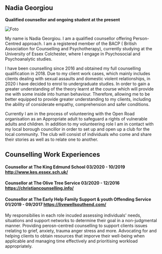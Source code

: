  

## Nadia Georgiou
**Qualified counsellor and ongoing student at the present**  

![Foto](https://user-images.githubusercontent.com/92922164/144663538-26c223a7-45bb-4d61-b993-40ed2414fa4d.jpg)




My name is Nadia Georgiou. I am a qualified counsellor offering Person-Centred approach. I am a registered member of the BACP ( British Association for Counselling and Psychotherapy), currently studying at the University of Essex Colchester, where I engage in Psychosocial and Psychoanalytic studies.

I have been counselling since 2016 and obtained my full counselling qualification in 2018. Due to my client work cases, which mainly includes clients dealing with sexual assaults and domestic violent relationships, in 2020 i have decided to enrol to undergraduate studies. In order to gain a greater understanding of the theory learnt at the course which will provide me with some inside into human behaviour. Therefore, allowing me to be better equipped to provide greater understanding to my clients, including the ability of considerate empathy, comprehension and safer conditions. 



Currently I am in the process of volunteering with the Open Road organisation as an Appropriate adult to safeguard a rights of vulnerable adults and children. In addition to my volunteering role I am in contact with my local borough councillor in order to set up and open up a club for the local community. The club will consist of individuals who come and share their stories as well as to relate one to another.    


##  Counselling Work Experiences

#### Counsellor at The King Edmund School                                             03/2020 - 10/2019        http://www.kes.essex.sch.uk/
#### Counsellor at The Olive Tree Service                                             03/2020 - 12/2016        https://christiancounselling.info/ 
#### Counsellor at The Early Help Family Support & youth Offending Service            01/2019 - 09/2017        https://livewellsouthend.com/
     
My responsibilies in each role incuded assessing individuals' needs, situations and support networks to determine their goal in a non-judgmental manner. Providing perosn-centred counselling to support clients issues rrelating to grief, anxiety, trauma anger stress and more. Advocating for and helping clients to obtain resources that imporve their well-being when applicable and managing time effectively and prioritising workload appropriately. 






